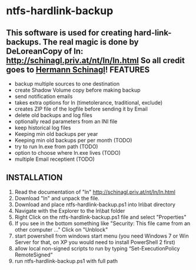 ntfs-hardlink-backup
====================

This software is used for creating hard-link-backups.
The real magic is done by DeLoreanCopy of ln: http://schinagl.priv.at/nt/ln/ln.html	
So all credit goes to [Hermann Schinagl](http://schinagl.priv.at)!
FEATURES
--------
* backup multiple sources to one destination
* create Shadow Volume copy before making backup
* send notification emails
* takes extra options for ln (timetolerance, traditional, exclude)
* creates ZIP file of the logfile before sending it by Email
* delete old backups and log files
* optionally read parameters from an INI file
* keep historical log files
* Keeping min old backups per year 
* Keeping min old backups per per month (TODO)
* try to run ln.exe from path (TODO)
* option to choose where ln.exe lives (TODO)
* multiple Email receptient (TODO)


INSTALLATION
-------------
1. Read the documentation of "ln" http://schinagl.priv.at/nt/ln/ln.html
2. Download "ln" and unpack the file.
3. Download and place ntfs-hardlink-backup.ps1 into ln\bat directory
4. Navigate with the Explorer to the ln\bat folder
5. Right Click on the ntfs-hardlink-backup.ps1 file and select "Properties"
6. If you see in the bottom something like "Security: This file came from an other computer ..." Click on "Unblock"
7. start powershell from windows start menu (you need Windows 7 or Win Server for that, on XP you would need to install PowerShell 2 first)
8. allow local non-signed scripts to run by typing “Set-ExecutionPolicy RemoteSigned“
9. run ntfs-hardlink-backup.ps1 with full path

